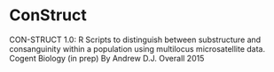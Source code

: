 # ConStruct
CON-STRUCT 1.0: R Scripts to distinguish between substructure and consanguinity within a population using multilocus microsatellite data. Cogent Biology (in prep)
By Andrew D.J. Overall
2015
